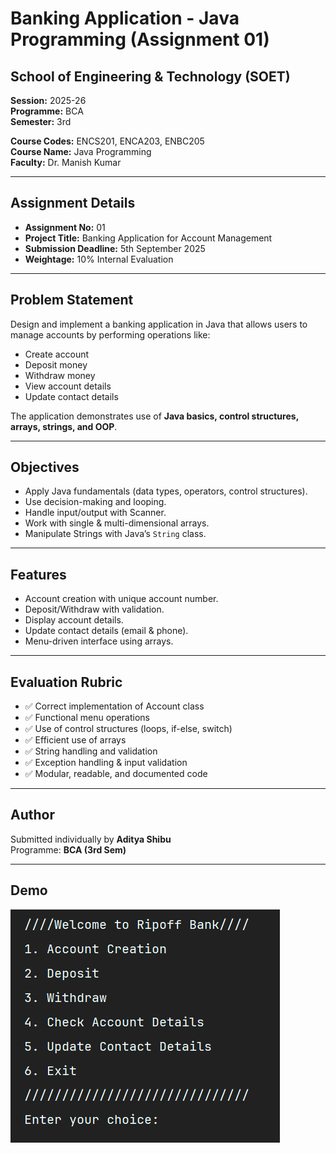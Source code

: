 # Banking Application - Java Programming (Assignment 01)

## School of Engineering & Technology (SOET)  
**Session:** 2025-26  
**Programme:** BCA  
**Semester:** 3rd  

**Course Codes:** ENCS201, ENCA203, ENBC205  
**Course Name:** Java Programming  
**Faculty:** Dr. Manish Kumar  

---

## Assignment Details
- **Assignment No:** 01  
- **Project Title:** Banking Application for Account Management  
- **Submission Deadline:** 5th September 2025  
- **Weightage:** 10% Internal Evaluation  

---

## Problem Statement
Design and implement a banking application in Java that allows users to manage accounts by performing operations like:
- Create account
- Deposit money
- Withdraw money
- View account details
- Update contact details  

The application demonstrates use of **Java basics, control structures, arrays, strings, and OOP**.

---

## Objectives
- Apply Java fundamentals (data types, operators, control structures).  
- Use decision-making and looping.  
- Handle input/output with Scanner.  
- Work with single & multi-dimensional arrays.  
- Manipulate Strings with Java’s `String` class.  

---

## Features
- Account creation with unique account number.  
- Deposit/Withdraw with validation.  
- Display account details.  
- Update contact details (email & phone).  
- Menu-driven interface using arrays.  

---

## Evaluation Rubric
- ✅ Correct implementation of Account class  
- ✅ Functional menu operations  
- ✅ Use of control structures (loops, if-else, switch)  
- ✅ Efficient use of arrays  
- ✅ String handling and validation  
- ✅ Exception handling & input validation  
- ✅ Modular, readable, and documented code  

---

## Author
Submitted individually by **Aditya Shibu**  
Programme: **BCA (3rd Sem)**  

---

## Demo
![Banking Application Demo](image.png)
